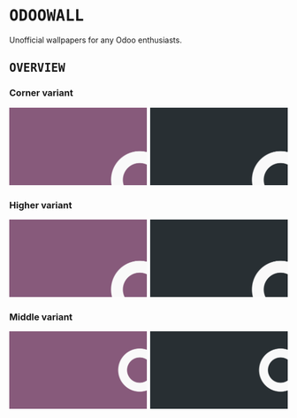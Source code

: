 # <samp>ODOOWALL</damp>

Unofficial wallpapers for any Odoo enthusiasts.

## <samp>OVERVIEW</damp>

### Corner variant

<a href="src/odoo-corner-bright.png"><img src="src/odoo-corner-bright.svg" width="49.5%"/></a><a><img src="assets/none.png" width="1%"/></a><a href="src/odoo-corner-darken.png"><img src="src/odoo-corner-darken.svg" width="49.5%"/></a>

### Higher variant

<a href="src/odoo-higher-bright.png"><img src="src/odoo-higher-bright.svg" width="49.5%"/></a><a><img src="assets/none.png" width="1%"/></a><a href="src/odoo-higher-darken.png"><img src="src/odoo-higher-darken.svg" width="49.5%"/></a>

### Middle variant

<a href="src/odoo-middle-bright.png"><img src="src/odoo-middle-bright.svg" width="49.5%"/></a><a><img src="assets/none.png" width="1%"/></a><a href="src/odoo-middle-darken.png"><img src="src/odoo-middle-darken.svg" width="49.5%"/></a>
